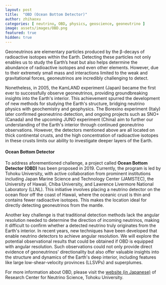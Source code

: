 ```yaml
---
layout: post
title:  "OBD (Ocean Bottom Detector)"
author: zhihaoxu
categories: [ neutrino, OBD, physics, geoscience, geoneutrino ]
image: assets/images/OBD.png
featured: true
hidden: true
---
```


Geoneutrinos are elementary particles produced by the β-decays of radioactive isotopes within the Earth.
Detecting these particles not only enables us to study the Earth’s heat but also helps determine the abundance of radioactive isotopes and even other elements.
However, due to their extremely small mass and interactions limited to the weak and gravitational forces, geoneutrinos are incredibly challenging to detect.

Nonetheless, in 2005, the KamLAND experiment (Japan) became the first ever to successfully observe geoneutrinos, providing groundbreaking insights into the Earth's interior.
This achievement spurred the development of new methods for studying the Earth's structure, bridging neutrino physics with geochemistry and geophysics.
The Borexino experiment (Italy) later confirmed geoneutrino detection, and ongoing projects such as SNO+ (Canada) and the upcoming JUNO experiment (China) aim to further our understanding of the Earth's interior through continued geoneutrino observations.
However, the detectors mentioned above are all located on thick continental crusts, and the high concentration of radioactive isotopes in these crusts limits our ability to investigate deeper layers of the Earth.



<h4>Ocean Bottom Detector</h4>

To address aforementioned challenge, a project called **Ocean Bottom Detector (OBD)** has been proposed in 2019.
Currently, the program is led by Tohoku University, with active collaboration from prominent institutions including Japan Marine Science and Technology Center (JAMSTEC), the University of Hawaii, Chiba University, and Lawrence Livermore National Laboratory (LLNL).
This initiative involves placing a neutrino detector on the ocean floor off the coast of Hawaii, where the oceanic crust is thin and contains fewer radioactive isotopes.
This makes the location ideal for directly detecting geoneutrinos from the mantle.

Another key challenge is that traditional detection methods lack the angular resolution needed to determine the direction of incoming neutrinos, making it difficult to confirm whether a detected neutrino truly originates from the Earth's interior.
In recent years, new techniques have been developed that enable neutrino detectors to achieve angular resolution. We will explore the potential observational results that could be obtained if OBD is equipped with angular resolution.
Such observations could not only provide direct evidence of geoneutrinos' directionality but also offer valuable insights into the structure and dynamics of the Earth's deep interior, including features like large low-shear-velocity provinces (LLSVPs) and superplumes.

For more information about OBD, please visit the [website (in Japanese)](https://www.awa.tohoku.ac.jp/rcns/Research_profiles/res_introduction_watanabe.html) of Research Center for Neutrino Science, Tohoku University.
